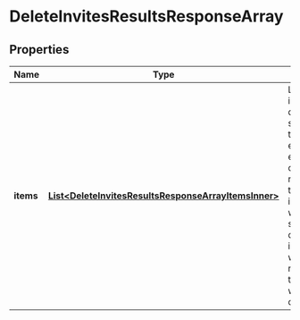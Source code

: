 

# DeleteInvitesResultsResponseArray

## Properties

Name | Type | Description | Notes
------------ | ------------- | ------------- | -------------
**items** | [**List&lt;DeleteInvitesResultsResponseArrayItemsInner&gt;**](DeleteInvitesResultsResponseArrayItemsInner.md) | List of invite/Request deletion status. If there is an error, an exception object will be returned. If the invite/request was successfully cancelled, an invite object will be returned for the invite that was cancelled. |  [optional]





